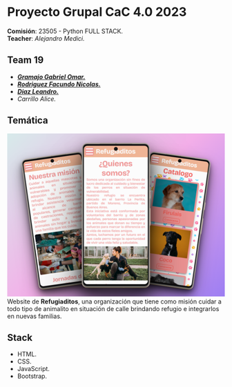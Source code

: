 # Proyecto Grupal CaC 4.0 2023
**Comisión**: 23505 - Python FULL STACK.  
**Teacher**: *Alejandro Medici.*

## Team 19
- [***Gramajo Gabriel Omar.***](https://github.com/gabygramajo)
- [***Rodriguez Facundo Nicolas.***](https://github.com/facundo-rod)
- [***Diaz Leandro.***](https://github.com/lmadiaz84)
- *Carrillo Alice.*

## Temática
![portada de refugiaditos](./assets/img/mockup.png)  
Website de **Refugiaditos**, una organización que tiene como misión cuidar a todo tipo de animalito en situación de calle brindando refugio e integrarlos en nuevas familias.

## Stack
- HTML.
- CSS.
- JavaScript.
- Bootstrap.

